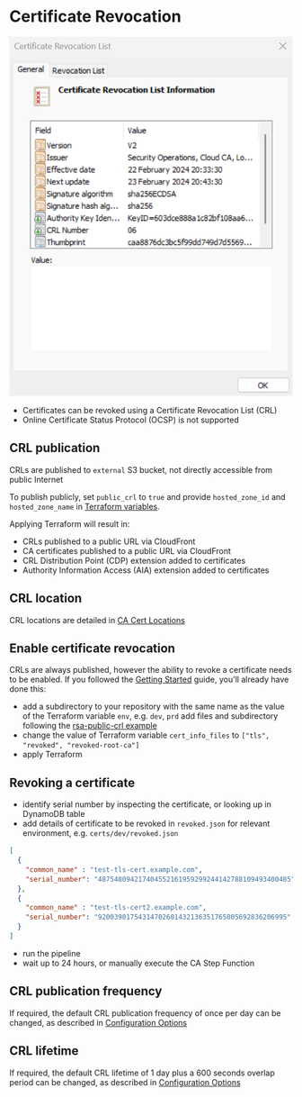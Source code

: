 # Certificate Revocation

![Alt text](images/crl.png?raw=true "Certificate Revocation List")

* Certificates can be revoked using a Certificate Revocation List (CRL)
* Online Certificate Status Protocol (OCSP) is not supported

## CRL publication
CRLs are published to `external` S3 bucket, not directly accessible from public Internet

To publish publicly, set `public_crl` to `true` and provide `hosted_zone_id` and `hosted_zone_name` in [Terraform variables](https://github.com/serverless-ca/terraform-aws-ca/blob/main/variables.tf).

Applying Terraform will result in:
* CRLs published to a public URL via CloudFront
* CA certificates published to a public URL via CloudFront
* CRL Distribution Point (CDP) extension added to certificates
* Authority Information Access (AIA) extension added to certificates

## CRL location
CRL locations are detailed in [CA Cert Locations](locations.md)

## Enable certificate revocation
CRLs are always published, however the ability to revoke a certificate needs to be enabled. If you followed the [Getting Started](getting-started.md) guide, you'll already have done this:
* add a subdirectory to your repository with the same name as the value of the Terraform variable `env`, e.g. `dev`, `prd`
add files and subdirectory following the [rsa-public-crl example](https://github.com/serverless-ca/terraform-aws-ca/blob/main/examples/rsa-public-crl/README.md)
* change the value of Terraform variable `cert_info_files` to  `["tls", "revoked", "revoked-root-ca"]`
* apply Terraform

## Revoking a certificate

* identify serial number by inspecting the certificate, or looking up in DynamoDB table
* add details of certificate to be revoked in `revoked.json` for relevant environment, e.g. `certs/dev/revoked.json`
```json
[
  {
    "common_name" : "test-tls-cert.example.com",
    "serial_number": "487548094217404552161959299244142788109493400485"
  },
  {
    "common_name" : "test-tls-cert2.example.com",
    "serial_number": "92003901754314702601432136351765805692836206995"
  }
]
```
* run the pipeline
* wait up to 24 hours, or manually execute the CA Step Function

## CRL publication frequency
If required, the default CRL publication frequency of once per day can be changed, as described in [Configuration Options](./options.md#crl-publication-frequency)

## CRL lifetime
If required, the default CRL lifetime of 1 day plus a 600 seconds overlap period can be changed, as described in [Configuration Options](./options.md#crl-lifetime)